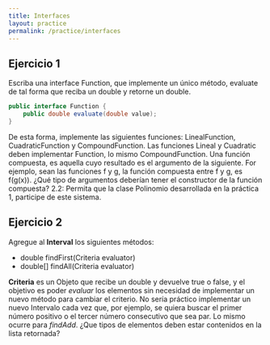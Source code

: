 ```yaml
---
title: Interfaces
layout: practice
permalink: /practice/interfaces
---
```


## Ejercicio 1
Escriba una interface Function, que implemente un único método, evaluate de tal forma
que reciba un double y retorne un double.

```java
public interface Function {
    public double evaluate(double value);
}
```

De esta forma, implemente las siguientes funciones: LinealFunction, CuadraticFunction y CompoundFunction.
Las funciones Lineal y Cuadratic deben implementar Function, lo mismo CompoundFunction. 
Una función compuesta, es aquella cuyo resultado es el argumento de la siguiente. 
For ejemplo, sean las funciones f y g, la función compuesta entre f y g, es f(g(x)).
¿Qué tipo de argumentos deberían tener el constructor de la función compuesta?
2.2: Permita que la clase Polinomio desarrollada en la práctica 1, participe de este sistema.

## Ejercicio 2
Agregue al **Interval** los siguientes métodos:
* double findFirst(Criteria evaluator)
* double[] findAll(Criteria evaluator)

**Criteria** es un Objeto que recibe un double y devuelve true o false, y el objetivo es poder
_evaluar_ los elementos sin necesidad de implementar un nuevo método para cambiar el criterio.
No sería práctico implementar un nuevo Intervalo cada vez que, por ejemplo, se quiera buscar
el primer número positivo o el tercer número consecutivo que sea par. 
Lo mismo ocurre para _findAdd_. ¿Que tipos de elementos deben estar contenidos en la lista retornada?
